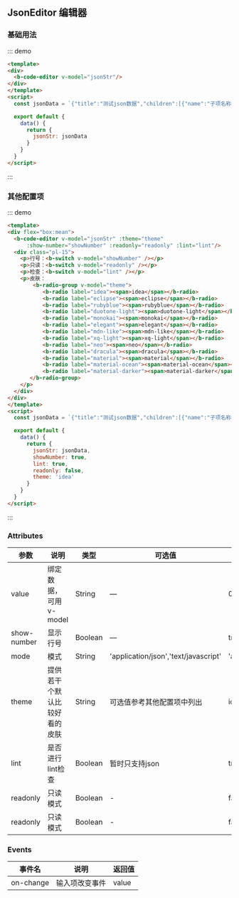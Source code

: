## JsonEditor 编辑器

### 基础用法

::: demo
```html
<template>
<div>
  <b-code-editor v-model="jsonStr"/>
</div>
</template>
<script>
  const jsonData = `{"title":"测试json数据","children":[{"name":"子项名称", "desc":"子项说明" },{"name":"子项名称1", "desc":"子项说明1" }]}`

  export default {
    data() {
      return {
        jsonStr: jsonData
      }
    }
  }
</script>
```
:::


### 其他配置项

::: demo
```html
<template>
<div flex="box:mean">
  <b-code-editor v-model="jsonStr" :theme="theme"
      :show-number="showNumber" :readonly="readonly" :lint="lint"/>
  <div class="pl-15">
    <p>行号：<b-switch v-model="showNumber" /></p>
    <p>只读：<b-switch v-model="readonly" /></p>
    <p>检查：<b-switch v-model="lint" /></p>
    <p>皮肤：
        <b-radio-group v-model="theme">
           <b-radio label="idea"><span>idea</span></b-radio>
           <b-radio label="eclipse"><span>eclipse</span></b-radio>
           <b-radio label="rubyblue"><span>rubyblue</span></b-radio>
           <b-radio label="duotone-light"><span>duotone-light</span></b-radio>
           <b-radio label="monokai"><span>monokai</span></b-radio>
           <b-radio label="elegant"><span>elegant</span></b-radio>
           <b-radio label="mdn-like"><span>mdn-like</span></b-radio>
           <b-radio label="xq-light"><span>xq-light</span></b-radio>
           <b-radio label="neo"><span>neo</span></b-radio>
           <b-radio label="dracula"><span>dracula</span></b-radio>
           <b-radio label="material"><span>material</span></b-radio>
           <b-radio label="material-ocean"><span>material-ocean</span></b-radio>
           <b-radio label="material-darker"><span>material-darker</span></b-radio>
       </b-radio-group>
    </p>
  </div>
</div>
</template>
<script>
  const jsonData = `{"title":"测试json数据","children":[{"name":"子项名称", "desc":"子项说明" },{"name":"子项名称1", "desc":"子项说明1" }]}`

  export default {
    data() {
      return {
        jsonStr: jsonData,
        showNumber: true,
        lint: true,
        readonly: false,
        theme: 'idea'
      }
    }
  }
</script>
```
:::

### Attributes

| 参数      | 说明    | 类型      | 可选值       | 默认值   |
|---------- |-------- |---------- |-------------  |-------- |
| value    | 绑定数据，可用v-model   | String  |  —   |   0  |
| show-number   | 显示行号   | Boolean  |  —   |   true  |
| mode   | 模式   | String  |  'application/json','text/javascript'   |   'application/json'  |
| theme   | 提供若干个默认比较好看的皮肤   | String  | 可选值参考其他配置项中列出  |   idea  |
| lint   | 是否进行lint检查   | Boolean  | 暂时只支持json  |   true  |
| readonly   | 只读模式   | Boolean  | -  |   false  |
| readonly   | 只读模式   | Boolean  | -  |   false  |

### Events

| 事件名      | 说明    | 返回值      |
|---------- |-------- |---------- |
| on-change    | 输入项改变事件   | value  |
